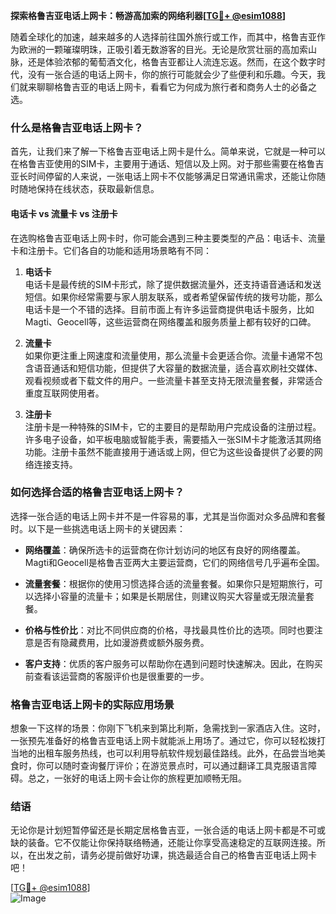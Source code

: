 **探索格鲁吉亚电话上网卡：畅游高加索的网络利器[[TG💪+ @esim1088](https://t.me/s/esim1088)]**

随着全球化的加速，越来越多的人选择前往国外旅行或工作，而其中，格鲁吉亚作为欧洲的一颗璀璨明珠，正吸引着无数游客的目光。无论是欣赏壮丽的高加索山脉，还是体验浓郁的葡萄酒文化，格鲁吉亚都让人流连忘返。然而，在这个数字时代，没有一张合适的电话上网卡，你的旅行可能就会少了些便利和乐趣。今天，我们就来聊聊格鲁吉亚的电话上网卡，看看它为何成为旅行者和商务人士的必备之选。

### 什么是格鲁吉亚电话上网卡？

首先，让我们来了解一下格鲁吉亚电话上网卡是什么。简单来说，它就是一种可以在格鲁吉亚使用的SIM卡，主要用于通话、短信以及上网。对于那些需要在格鲁吉亚长时间停留的人来说，一张电话上网卡不仅能够满足日常通讯需求，还能让你随时随地保持在线状态，获取最新信息。

#### 电话卡 vs 流量卡 vs 注册卡

在选购格鲁吉亚电话上网卡时，你可能会遇到三种主要类型的产品：电话卡、流量卡和注册卡。它们各自的功能和适用场景略有不同：

1. **电话卡**  
   电话卡是最传统的SIM卡形式，除了提供数据流量外，还支持语音通话和发送短信。如果你经常需要与家人朋友联系，或者希望保留传统的拨号功能，那么电话卡是一个不错的选择。目前市面上有许多运营商提供电话卡服务，比如Magti、Geocell等，这些运营商在网络覆盖和服务质量上都有较好的口碑。

2. **流量卡**  
   如果你更注重上网速度和流量使用，那么流量卡会更适合你。流量卡通常不包含语音通话和短信功能，但提供了大容量的数据流量，适合喜欢刷社交媒体、观看视频或者下载文件的用户。一些流量卡甚至支持无限流量套餐，非常适合重度互联网使用者。

3. **注册卡**  
   注册卡是一种特殊的SIM卡，它的主要目的是帮助用户完成设备的注册过程。许多电子设备，如平板电脑或智能手表，需要插入一张SIM卡才能激活其网络功能。注册卡虽然不能直接用于通话或上网，但它为这些设备提供了必要的网络连接支持。

### 如何选择合适的格鲁吉亚电话上网卡？

选择一张合适的电话上网卡并不是一件容易的事，尤其是当你面对众多品牌和套餐时。以下是一些挑选电话上网卡的关键因素：

- **网络覆盖**：确保所选卡的运营商在你计划访问的地区有良好的网络覆盖。Magti和Geocell是格鲁吉亚两大主要运营商，它们的网络信号几乎遍布全国。
  
- **流量套餐**：根据你的使用习惯选择合适的流量套餐。如果你只是短期旅行，可以选择小容量的流量卡；如果是长期居住，则建议购买大容量或无限流量套餐。

- **价格与性价比**：对比不同供应商的价格，寻找最具性价比的选项。同时也要注意是否有隐藏费用，比如漫游费或额外服务费。

- **客户支持**：优质的客户服务可以帮助你在遇到问题时快速解决。因此，在购买前查看该运营商的客服评价也是很重要的一步。

### 格鲁吉亚电话上网卡的实际应用场景

想象一下这样的场景：你刚下飞机来到第比利斯，急需找到一家酒店入住。这时，一张预先准备好的格鲁吉亚电话上网卡就能派上用场了。通过它，你可以轻松拨打当地的出租车服务热线，也可以利用导航软件规划最佳路线。此外，在品尝当地美食时，你可以随时查询餐厅评价；在游览景点时，可以通过翻译工具克服语言障碍。总之，一张好的电话上网卡会让你的旅程更加顺畅无阻。

### 结语

无论你是计划短暂停留还是长期定居格鲁吉亚，一张合适的电话上网卡都是不可或缺的装备。它不仅能让你保持联络畅通，还能让你享受高速稳定的互联网连接。所以，在出发之前，请务必提前做好功课，挑选最适合自己的格鲁吉亚电话上网卡吧！

[[TG💪+ @esim1088](https://t.me/s/esim1088)]  
![Image](https://i.postimg.cc/4NQfJmqS/Snipaste-2025-05-13-00-14-12.png)